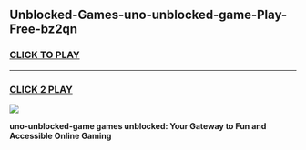 
## Unblocked-Games-uno-unblocked-game-Play-Free-bz2qn
<h3>
<a href="https://premium76.site?title=uno-unblocked-game&ref=09A">CLICK TO PLAY</a></h3>
<hr>

<h3>
<a href="https://premium76.site?title=uno-unblocked-game&ref=09A">CLICK 2 PLAY</a>
  
</h3>

<a href="https://premium76.site?title=uno-unblocked-game&ref=09A"><img src="https://clearcache.store/games.png"></a>


**uno-unblocked-game games unblocked: Your Gateway to Fun and Accessible Online Gaming**
